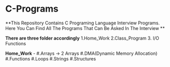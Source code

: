 # C-Programs
**This Repository Contains C Programing Language Interview Programs.
Here You Can Find All The Programs That Can Be Asked In The Interview **

**There are three folder accordingly**
1.Home_Work
2.Class_Program
3. I/O Functions

**Home_Work** - #.Arrays -> 2 Arrays
                #.DMA(Dynamic Memory Allocation)
                #.Functions
                #.Loops
                #.Strings
                #.Structures
        
